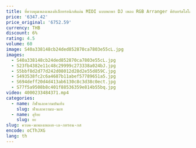 ```yaml
---
title: ที่ควบคุมเพลงเพลงอิเล็กทรอนิกส์แผ่น MIDI แบบพกพา DJ เพลง RGB Arranger คีย์บอร์ดโลโก้ออกแบบได้ตามต้องการ
price: '6347.42'
price_original: '6752.59'
currency: THB
discount: 6%
rating: 4.5
volume: 60
image: S40a338148cb24ded852870ca7803e55cL.jpg
images:
  - S40a338148cb24ded852870ca7803e55cL.jpg
  - S23fb4382e11c48c29999c273338a024bJ.jpg
  - S5bbf8d2d77d242d08012d28d2e55d859C.jpg
  - S493538fc2c6a4687b11abef57789651a5.jpg
  - S694deff20d4d413ab6130c8c3d38c0ect.jpg
  - S77f5a9508b8c401f88536359e814b55bq.jpg
video: 4000233484371.mp4
categories:
  - name: กีฬาและความบันเทิง
    slug: ฬาและความบ-นเท
  - name: ดุริยะ
    slug: ยะ
slug: ควบค-มเพลงเพลงอ-เล-กทรอน-กส
encode: oCThJXG
lang: th
---
```

  